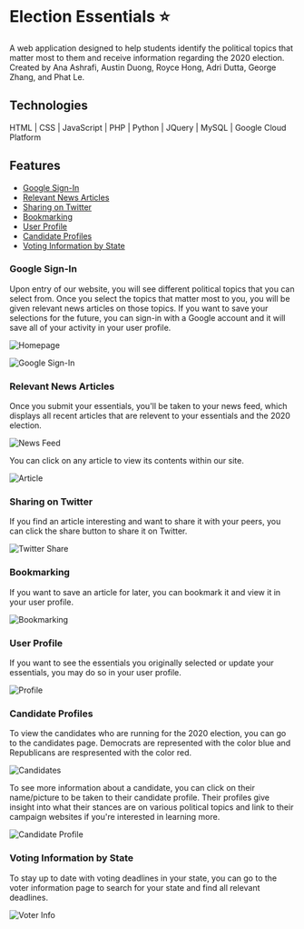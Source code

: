 # Election Essentials :star:
A web application designed to help students identify the political topics that matter most to them and receive information regarding the 2020 election. Created by Ana Ashrafi, Austin Duong, Royce Hong, Adri Dutta, George Zhang, and Phat Le. 

## Technologies
HTML | CSS | JavaScript | PHP | Python | JQuery | MySQL | Google Cloud Platform

## Features
* [Google Sign-In](#google-sign-in)
* [Relevant News Articles](#relevant-news-articles)
* [Sharing on Twitter](#sharing-on-twitter)
* [Bookmarking](#bookmarking)
* [User Profile](#user-profile)
* [Candidate Profiles](#candidate-profiles)
* [Voting Information by State](#voting-information-by-state)

### Google Sign-In
Upon entry of our website, you will see different political topics that you can select from. Once you select the topics that matter most to you, you will be given relevant news articles on those topics. If you want to save your selections for the future, you can sign-in with a Google account and it will save all of your activity in your user profile.

![Homepage](essentials.png)

![Google Sign-In](google.png)

### Relevant News Articles

Once you submit your essentials, you'll be taken to your news feed, which displays all recent articles that are relevent to your essentials and the 2020 election. 

![News Feed](newsfeed.png)

You can click on any article to view its contents within our site.

![Article](article.png)

### Sharing on Twitter
If you find an article interesting and want to share it with your peers, you can click the share button to share it on Twitter.

![Twitter Share](twitter.png)

### Bookmarking
If you want to save an article for later, you can bookmark it and view it in your user profile.

![Bookmarking](profile.png)

### User Profile
If you want to see the essentials you originally selected or update your essentials, you may do so in your user profile.

![Profile](essentialschange.png)

### Candidate Profiles
To view the candidates who are running for the 2020 election, you can go to the candidates page. Democrats are represented with the color blue and Republicans are respresented with the color red.

![Candidates](candidates.png)

To see more information about a candidate, you can click on their name/picture to be taken to their candidate profile. Their profiles give insight into what their stances are on various political topics and link to their campaign websites if you're interested in learning more.

![Candidate Profile](candidateprofile.png)

### Voting Information by State
To stay up to date with voting deadlines in your state, you can go to the voter information page to search for your state and find all relevant deadlines.

![Voter Info](voterinfo.png)
